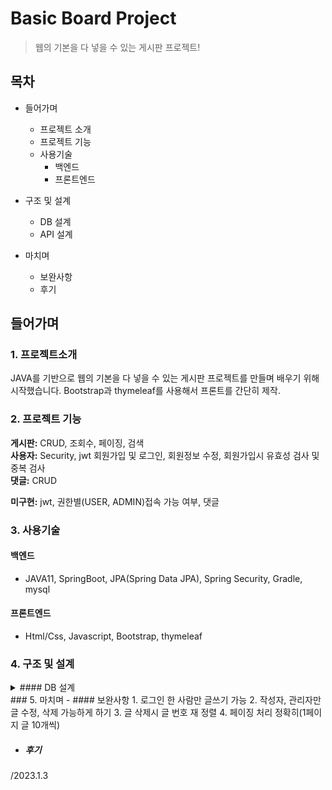 # Basic Board Project
> 웹의 기본을 다 넣을 수 있는 게시판 프로젝트! 

## 목차
- 들어가며
  - 프로젝트 소개
  - 프로젝트 기능
  - 사용기술
    - 백엔드
    - 프론트엔드

- 구조 및 설계
  - DB 설계
  - API 설계

- 마치며
  - 보완사항
  - 후기


## 들어가며
### 1. 프로젝트소개
JAVA를 기반으로 웹의 기본을 다 넣을 수 있는 게시판 프로젝트를 만들며 배우기 위해 시작했습니다.
Bootstrap과 thymeleaf를 사용해서 프론트를 간단히 제작.
### 2. 프로젝트 기능
**게시판:** CRUD, 조회수, 페이징, 검색  
**사용자:** Security, jwt 회원가입 및 로그인, 회원정보 수정, 회원가입시 유효성 검사 및 중복 검사  
**댓글:** CRUD  

**미구현:** jwt, 권한별(USER, ADMIN)접속 가능 여부, 댓글

### 3. 사용기술
#### 백엔드
  - JAVA11, SpringBoot, JPA(Spring Data JPA), Spring Security, Gradle, mysql  
#### 프론트엔드
  - Html/Css, Javascript, Bootstrap, thymeleaf

### 4. 구조 및 설계
<details>
  <summary>#### DB 설계</summary>
![DBarchitecture](./img/DBarchitecture.png)

  <summary>#### API 설계</summary>
![boardAPI](./img/boardAPI.png)
![userAPI](./img/userAPI.png)
</details>
### 5. 마치며
  - #### 보완사항
    1. 로그인 한 사람만 글쓰기 가능
    2. 작성자, 관리자만 글 수정, 삭제 가능하게 하기
    3. 글 삭제시 글 번호 재 정렬
    4. 페이징 처리 정확히(1페이지 글 10개씩)


  - ##### 후기


/2023.1.3
